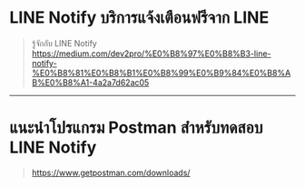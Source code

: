 # LINE Notify บริการแจ้งเตือนฟรีจาก LINE

  > รู้จักกับ LINE Notify
  https://medium.com/dev2pro/%E0%B8%97%E0%B8%B3-line-notify-%E0%B8%81%E0%B8%B1%E0%B8%99%E0%B9%84%E0%B8%AB%E0%B8%A1-4a2a7d62ac05
------------------------------------------------------------------------
# แนะนำโปรแกรม Postman สำหรับทดสอบ LINE Notify
  > https://www.getpostman.com/downloads/
